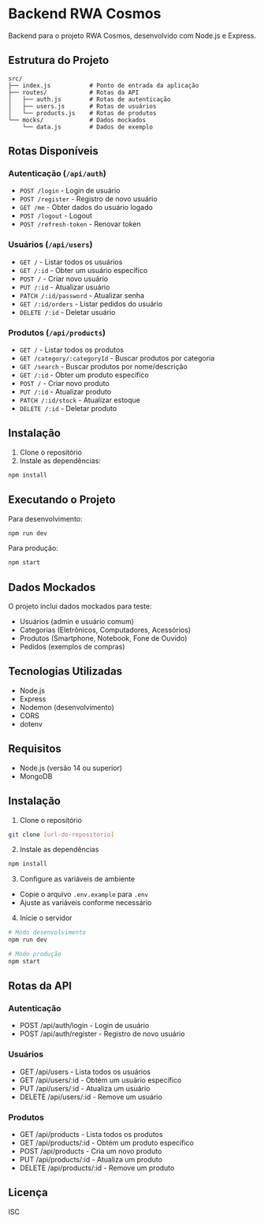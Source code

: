 # Backend RWA Cosmos

Backend para o projeto RWA Cosmos, desenvolvido com Node.js e Express.

## Estrutura do Projeto

```
src/
├── index.js           # Ponto de entrada da aplicação
├── routes/            # Rotas da API
│   ├── auth.js        # Rotas de autenticação
│   ├── users.js       # Rotas de usuários
│   └── products.js    # Rotas de produtos
└── mocks/             # Dados mockados
    └── data.js        # Dados de exemplo
```

## Rotas Disponíveis

### Autenticação (`/api/auth`)
- `POST /login` - Login de usuário
- `POST /register` - Registro de novo usuário
- `GET /me` - Obter dados do usuário logado
- `POST /logout` - Logout
- `POST /refresh-token` - Renovar token

### Usuários (`/api/users`)
- `GET /` - Listar todos os usuários
- `GET /:id` - Obter um usuário específico
- `POST /` - Criar novo usuário
- `PUT /:id` - Atualizar usuário
- `PATCH /:id/password` - Atualizar senha
- `GET /:id/orders` - Listar pedidos do usuário
- `DELETE /:id` - Deletar usuário

### Produtos (`/api/products`)
- `GET /` - Listar todos os produtos
- `GET /category/:categoryId` - Buscar produtos por categoria
- `GET /search` - Buscar produtos por nome/descrição
- `GET /:id` - Obter um produto específico
- `POST /` - Criar novo produto
- `PUT /:id` - Atualizar produto
- `PATCH /:id/stock` - Atualizar estoque
- `DELETE /:id` - Deletar produto

## Instalação

1. Clone o repositório
2. Instale as dependências:
```bash
npm install
```

## Executando o Projeto

Para desenvolvimento:
```bash
npm run dev
```

Para produção:
```bash
npm start
```

## Dados Mockados

O projeto inclui dados mockados para teste:

- Usuários (admin e usuário comum)
- Categorias (Eletrônicos, Computadores, Acessórios)
- Produtos (Smartphone, Notebook, Fone de Ouvido)
- Pedidos (exemplos de compras)

## Tecnologias Utilizadas

- Node.js
- Express
- Nodemon (desenvolvimento)
- CORS
- dotenv

## Requisitos

- Node.js (versão 14 ou superior)
- MongoDB

## Instalação

1. Clone o repositório
```bash
git clone [url-do-repositorio]
```

2. Instale as dependências
```bash
npm install
```

3. Configure as variáveis de ambiente
- Copie o arquivo `.env.example` para `.env`
- Ajuste as variáveis conforme necessário

4. Inicie o servidor
```bash
# Modo desenvolvimento
npm run dev

# Modo produção
npm start
```

## Rotas da API

### Autenticação
- POST /api/auth/login - Login de usuário
- POST /api/auth/register - Registro de novo usuário

### Usuários
- GET /api/users - Lista todos os usuários
- GET /api/users/:id - Obtém um usuário específico
- PUT /api/users/:id - Atualiza um usuário
- DELETE /api/users/:id - Remove um usuário

### Produtos
- GET /api/products - Lista todos os produtos
- GET /api/products/:id - Obtém um produto específico
- POST /api/products - Cria um novo produto
- PUT /api/products/:id - Atualiza um produto
- DELETE /api/products/:id - Remove um produto

## Licença

ISC